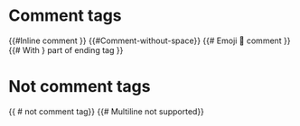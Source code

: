 # Comment tags
{{#Inline comment }}
{{#Comment-without-space}}
{{# Emoji 💩 comment }}
{{# With } part of ending tag }}

# Not comment tags
{{ # not comment tag}}
{{# Multiline
not supported}}
